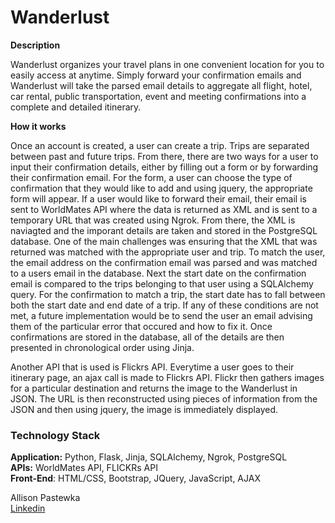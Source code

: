 <h1>Wanderlust</h1>

<p><strong>Description</strong></p>

<p>Wanderlust organizes your travel plans in one convenient location for you to easily access at anytime.  Simply forward your confirmation emails and Wanderlust will take the parsed email details to aggregate all flight, hotel, car rental, public transportation, event and meeting confirmations into a complete and detailed itinerary.</p>

<p><strong>How it works</strong></p>

<p>Once an account is created, a user can create a trip. Trips are separated between past and future trips. From there, there are two ways for a user to input their confirmation details, either by filling out a form or by forwarding their confirmation email. For the form, a user can choose the type of confirmation that they would like to add and using jquery, the appropriate form will appear. If a user would like to forward their email, their email is sent to WorldMates API where the data is returned as XML and is sent to a temporary URL that was created using Ngrok. From there, the XML is naviagted and the imporant details are taken and stored in the PostgreSQL database. One of the main challenges was ensuring that the XML that was returned was matched with the appropriate user and trip. To match the user, the email address on the confirmation email was parsed and was matched to a users email in the database. Next the start date on the confirmation email is compared to the trips belonging to that user using a SQLAlchemy query. For the confirmation to match a trip, the start date has to fall between both the start date and end date of a trip. If any of these conditions are not met, a future implementation would be to send the user an email advising them of the particular error that occured and how to fix it. Once confirmations are stored in the database, all of the details are then presented in chronological order using Jinja.</p>

<p>Another API that is used is Flickrs API. Everytime a user goes to their itinerary page, an ajax call is made to Flickrs API. Flickr then gathers images for a particular destination and returns the image to the Wanderlust in JSON. The URL is then reconstructed using pieces of information from the JSON and then using jquery, the image is immediately displayed.</p>

<h3>Technology Stack</h3>

<p><strong>Application:</strong> Python, Flask, Jinja, SQLAlchemy, Ngrok, PostgreSQL<br>
<strong>APIs:</strong> WorldMates API, FLICKRs API<br>
<strong>Front-End</strong>: HTML/CSS, Bootstrap, JQuery, JavaScript, AJAX    </p>

<p>Allison Pastewka<br>
<a href="https://www.linkedin.com/in/allison-pastewka">Linkedin</a>
</p>